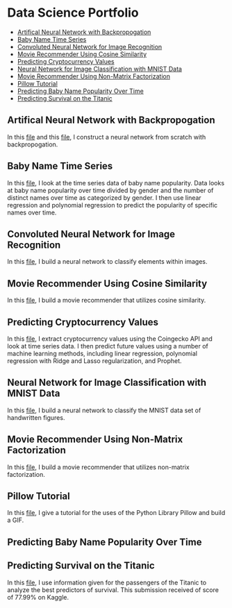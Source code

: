 # Data Science Portfolio

* [Artifical Neural Network with Backpropogation](#artifical-neural-network-with-backpropogation)<br>
* [Baby Name Time Series](#baby-name-time-series)<br>
* [Convoluted Neural Network for Image Recognition](#convoluted-neural-network-for-image-recognition)<br>
* [Movie Recommender Using Cosine Similarity](#movie-recommender-using-cosine-similarity)
* [Predicting Cryptocurrency Values](#predicting-cryptocurrency-values)
* [Neural Network for Image Classification with MNIST Data](#neural-network-for-image-classification-with-mnist-data)
* [Movie Recommender Using Non-Matrix Factorization](#movie-recommender-using-non-matrix-factorization)
* [Pillow Tutorial](#pillow-tutorial)
* [Predicting Baby Name Popularity Over Time](#predicting-baby-name-popularity-over-time)
* [Predicting Survival on the Titanic](#predicting-survival-on-the-titanic)

## Artifical Neural Network with Backpropogation

In this [file](ANN_implementation_w_backpropagation.py) and this [file](neural_network.py), I construct a neural network from scratch with backpropogation.

## Baby Name Time Series

In this [file](Baby_name_time_series.py), I look at the time series data of baby name popularity. Data looks at baby name popularity over time divided by gender and the number of distinct names over time as categorized by gender. I then use linear regression and polynomial regression to predict the popularity of specific names over time.

## Convoluted Neural Network for Image Recognition

In this [file](Convoluted_NN_Image_Recognition.py), I build a neural network to classify elements within images.

## Movie Recommender Using Cosine Similarity

In this [file](Cosine_Similarites_PCA.py), I build a movie recommender that utilizes cosine similarity.

## Predicting Cryptocurrency Values

In this [file](Cryptocurrency_predictions_prophet.ipynb), I extract cryptocurrency values using the Coingecko API and look at time series data. I then predict future values using a number of machine learning methods, including linear regression, polynomial regression with Ridge and Lasso regularization, and Prophet.

## Neural Network for Image Classification with MNIST Data

In this [file](MNISTData.py), I build a neural network to classify the MNIST data set of handwritten figures.

## Movie Recommender Using Non-Matrix Factorization

In this [file](Movie_Recommender_Using_NMF.py), I build a movie recommender that utilizes non-matrix factorization.

## Pillow Tutorial

In this [file](Pillow_Tutorial.ipynb), I give a tutorial for the uses of the Python Library Pillow and build a GIF.

## Predicting Baby Name Popularity Over Time

## Predicting Survival on the Titanic

In this [file](Predicting_Survival_Titanic.ipynb), I use information given for the passengers of the Titanic to analyze the best predictors of survival. This submission received of score of 77.99% on Kaggle.
